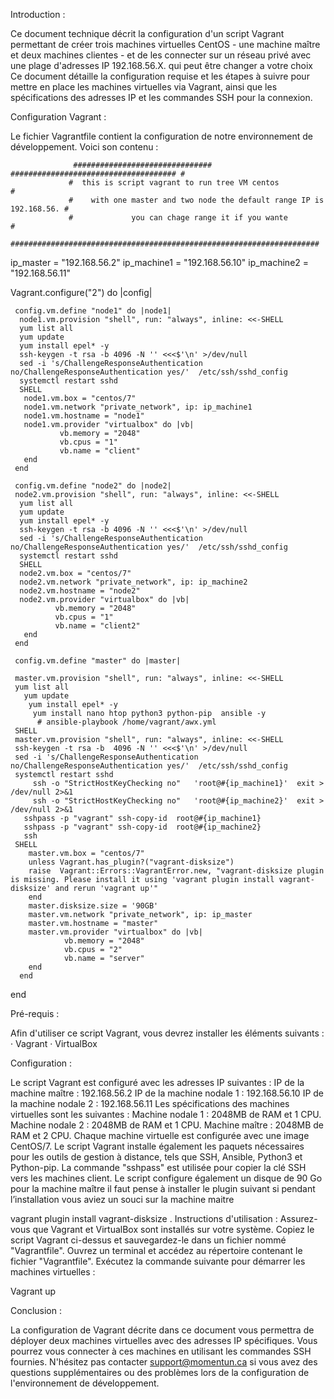 
Introduction :

Ce document technique décrit la configuration d'un script Vagrant permettant de créer trois machines virtuelles CentOS - une machine maître et deux machines clientes - et de les connecter sur un réseau privé avec une plage d'adresses IP 192.168.56.X. qui peut être changer a votre choix  Ce document détaille la configuration requise et les étapes à suivre pour mettre en place les machines virtuelles via Vagrant, ainsi que les spécifications des adresses IP et les commandes SSH pour la connexion.

Configuration Vagrant :

Le fichier Vagrantfile contient la configuration de notre environnement de développement. Voici son contenu :

                  ############################### ##################################### #
                 #  this is script vagrant to run tree VM centos                         #
                 #    with one master and two node the default range IP is 192.168.56. #
                 #             you can chage range it if you wante                      #
                 #####################################################################

ip_master = "192.168.56.2"
ip_machine1 = "192.168.56.10"
ip_machine2 = "192.168.56.11"

Vagrant.configure("2") do |config|

     config.vm.define "node1" do |node1|
      node1.vm.provision "shell", run: "always", inline: <<-SHELL
      yum list all
      yum update
      yum install epel* -y
      ssh-keygen -t rsa -b 4096 -N '' <<<$'\n' >/dev/null
      sed -i 's/ChallengeResponseAuthentication no/ChallengeResponseAuthentication yes/'  /etc/ssh/sshd_config
      systemctl restart sshd
      SHELL
       node1.vm.box = "centos/7"
       node1.vm.network "private_network", ip: ip_machine1
       node1.vm.hostname = "node1"
       node1.vm.provider "virtualbox" do |vb|
               vb.memory = "2048"
               vb.cpus = "1"
               vb.name = "client"
       end
     end
   
     config.vm.define "node2" do |node2|
     node2.vm.provision "shell", run: "always", inline: <<-SHELL
      yum list all
      yum update
      yum install epel* -y
      ssh-keygen -t rsa -b 4096 -N '' <<<$'\n' >/dev/null
      sed -i 's/ChallengeResponseAuthentication no/ChallengeResponseAuthentication yes/'  /etc/ssh/sshd_config
      systemctl restart sshd
      SHELL
      node2.vm.box = "centos/7"
      node2.vm.network "private_network", ip: ip_machine2
      node2.vm.hostname = "node2"
      node2.vm.provider "virtualbox" do |vb|
              vb.memory = "2048"
              vb.cpus = "1"
              vb.name = "client2"
       end   
     end

     config.vm.define "master" do |master|
     
     master.vm.provision "shell", run: "always", inline: <<-SHELL
     yum list all
       yum update
        yum install epel* -y
         yum install nano htop python3 python-pip  ansible -y
          # ansible-playbook /home/vagrant/awx.yml
     SHELL
     master.vm.provision "shell", run: "always", inline: <<-SHELL
     ssh-keygen -t rsa -b  4096 -N '' <<<$'\n' >/dev/null
     sed -i 's/ChallengeResponseAuthentication no/ChallengeResponseAuthentication yes/'  /etc/ssh/sshd_config
     systemctl restart sshd
         ssh -o "StrictHostKeyChecking no"   'root@#{ip_machine1}'  exit >  /dev/null 2>&1
         ssh -o "StrictHostKeyChecking no"   'root@#{ip_machine2}'  exit >  /dev/null 2>&1
       sshpass -p "vagrant" ssh-copy-id  root@#{ip_machine1}
       sshpass -p "vagrant" ssh-copy-id  root@#{ip_machine2}
       ssh 
     SHELL
        master.vm.box = "centos/7"
        unless Vagrant.has_plugin?("vagrant-disksize") 
        raise  Vagrant::Errors::VagrantError.new, "vagrant-disksize plugin is missing. Please install it using 'vagrant plugin install vagrant-disksize' and rerun 'vagrant up'"
        end
        master.disksize.size = '90GB'
        master.vm.network "private_network", ip: ip_master
        master.vm.hostname = "master"
        master.vm.provider "virtualbox" do |vb|
                vb.memory = "2048"
                vb.cpus = "2"
                vb.name = "server"
        end  
      end
   end





Pré-requis :

Afin d'utiliser ce script Vagrant, vous devrez installer les éléments suivants :
·	Vagrant
·	VirtualBox

Configuration :

Le script Vagrant est configuré avec les adresses IP suivantes :
IP de la machine maître : 192.168.56.2
IP de la machine nodale 1 : 192.168.56.10
IP de la machine nodale 2 : 192.168.56.11
Les spécifications des machines virtuelles sont les suivantes :
Machine nodale 1 : 2048MB de RAM et 1 CPU.
Machine nodale 2 : 2048MB de RAM et 1 CPU.
Machine maître : 2048MB de RAM et 2 CPU.
Chaque machine virtuelle est configurée avec une image CentOS/7.
Le script Vagrant installe également les paquets nécessaires pour les outils de gestion à distance, tels que SSH, Ansible, Python3 et Python-pip.
La commande "sshpass" est utilisée pour copier la clé SSH vers les machines client.
Le script configure également un disque de 90 Go pour la machine maître il faut pense à installer le plugin suivant si pendant l’installation vous aviez un souci sur la machine maitre

 vagrant plugin install vagrant-disksize
 .
Instructions d'utilisation :
Assurez-vous que Vagrant et VirtualBox sont installés sur votre système.
Copiez le script Vagrant ci-dessus et sauvegardez-le dans un fichier nommé "Vagrantfile".
Ouvrez un terminal et accédez au répertoire contenant le fichier "Vagrantfile".
Exécutez la commande suivante pour démarrer les machines virtuelles :

Vagrant up 


Conclusion :

La configuration de Vagrant décrite dans ce document vous permettra de déployer deux machines virtuelles avec des adresses IP spécifiques. Vous pourrez vous connecter à ces machines en utilisant les commandes SSH fournies. N'hésitez pas contacter support@momentun.ca si vous avez des questions supplémentaires ou des problèmes lors de la configuration de l'environnement de développement.
